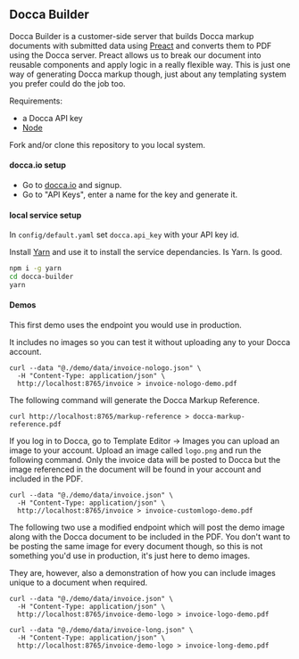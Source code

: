 Docca Builder
-------------

Docca Builder is a customer-side server that builds Docca markup documents with submitted data using [Preact](https://preactjs.com/) and converts them to PDF using the Docca server. Preact allows us to break our document into reusable components and apply logic in a really flexible way. This is just one way of generating Docca markup though, just about any templating system you prefer could do the job too.

Requirements:

- a Docca API key
- [Node](https://nodejs.org/)

Fork and/or clone this repository to you local system.

#### docca.io setup

- Go to [docca.io](https://docca.io) and signup.
- Go to "API Keys", enter a name for the key and generate it.

#### local service setup

In `config/default.yaml` set `docca.api_key` with your API key id.

Install [Yarn](https://yarnpkg.com/) and use it to install the service dependancies. Is Yarn. Is good.
```bash
npm i -g yarn
cd docca-builder
yarn
```

#### Demos

This first demo uses the endpoint you would use in production.

It includes no images so you can test it without uploading any to your Docca
account.
```
curl --data "@./demo/data/invoice-nologo.json" \
  -H "Content-Type: application/json" \
  http://localhost:8765/invoice > invoice-nologo-demo.pdf
```

The following command will generate the Docca Markup Reference.
```
curl http://localhost:8765/markup-reference > docca-markup-reference.pdf
```

If you log in to Docca, go to Template Editor -> Images you can upload an image
to your account. Upload an image called `logo.png` and run the following command.
Only the invoice data will be posted to Docca but the image referenced in the
document will be found in your account and included in the PDF.
```
curl --data "@./demo/data/invoice.json" \
  -H "Content-Type: application/json" \
  http://localhost:8765/invoice > invoice-customlogo-demo.pdf
```

The following two use a modified endpoint which will post the demo image along
with the Docca document to be included in the PDF. You don't want to be posting
the same image for every document though, so this is not something you'd use in
production, it's just here to demo images.

They are, however, also a demonstration of how you can include images unique to
a document when required.
```
curl --data "@./demo/data/invoice.json" \
  -H "Content-Type: application/json" \
  http://localhost:8765/invoice-demo-logo > invoice-logo-demo.pdf
```
```
curl --data "@./demo/data/invoice-long.json" \
  -H "Content-Type: application/json" \
  http://localhost:8765/invoice-demo-logo > invoice-long-demo.pdf
```


